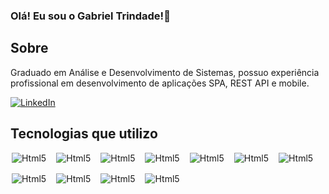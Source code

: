 ### Olá! Eu sou o Gabriel Trindade!👋
## Sobre
Graduado em Análise e Desenvolvimento de
Sistemas, possuo experiência profissional em
desenvolvimento de aplicações SPA, REST API e mobile.
<br>

[![LinkedIn](https://img.shields.io/badge/LinkedIn-0077B5?style=for-the-badge&logo=linkedin&logoColor=white)](https://www.linkedin.com/in/gabriel-trindadec/)

## Tecnologias que utilizo
<div style="display:flex; gap:16px; flex-wrap: wrap; margin: 0px 2px">
    <img align="center" alt="Html5" src="https://img.shields.io/badge/-TypeScript-92A1F6?logo=typescript&style=for-the-badge&logoColor=white"/>
    <img align="center" alt="Html5" src="https://img.shields.io/badge/-JavaScript-92A1F6?logo=javascript&style=for-the-badge&logoColor=white"/>
    <img align="center" alt="Html5" src="https://img.shields.io/badge/-HTML5-92A1F6?logo=html5&style=for-the-badge&logoColor=white"/>
    <img align="center" alt="Html5" src="https://img.shields.io/badge/-CSS3-92A1F6?logo=css3&style=for-the-badge&logoColor=white"/>
    <img align="center" alt="Html5" src="https://img.shields.io/badge/-Git-92A1F6?logo=git&style=for-the-badge&logoColor=white"/>
    <img align="center" alt="Html5" src="https://img.shields.io/badge/-React-92A1F6?logo=react&style=for-the-badge&logoColor=white"/>
    <img align="center" alt="Html5" src="https://img.shields.io/badge/-sass-92A1F6?logo=sass&style=for-the-badge&logoColor=white"/>
    <img align="center" alt="Html5" src="https://img.shields.io/badge/-styled components-92A1F6?logo=styledcomponents&style=for-the-badge&logoColor=white"/>
    <img align="center" alt="Html5" src="https://img.shields.io/badge/-NestJS-92A1F6?logo=nestjs&style=for-the-badge&logoColor=white"/>
    <img align="center" alt="Html5" src="https://img.shields.io/badge/-EXPRESS-92A1F6?logo=express&style=for-the-badge&logoColor=white"/>
    <img align="center" alt="Html5" src="https://img.shields.io/badge/-NODEJS-92A1F6?logo=nodedotjs&style=for-the-badge&logoColor=white"/>
</div>
